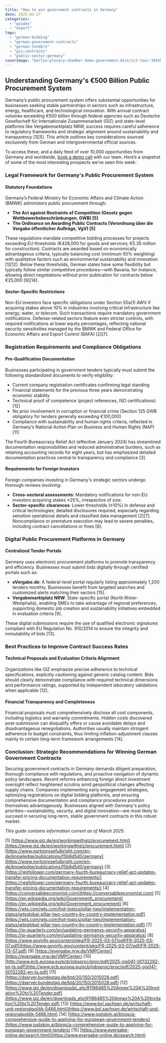 ```yaml
---
title: "How to win government contracts in Germany"
date: 2025-03-27
categories: 
  - "guides"
  - "export"
tags: 
  - "german-bidding"
  - "german-government-contracts"
  - "german-tenders"
  - "giz-contracts"
  - "public-sector-germany"
coverImage: "berlin-plenary-chamber-dome-government-district-tour-3455045.webp"
---
```


## Understanding Germany's €500 Billion Public Procurement System

Germany’s public procurement system offers substantial opportunities for businesses seeking stable partnerships in sectors such as infrastructure, energy, healthcare, and technological innovation. With annual contract volumes exceeding €500 billion through federal agencies such as Deutsche Gesellschaft für Internationale Zusammenarbeit (GIZ) and state-level platforms like Vergabemarktplatz NRW, success requires careful adherence to regulatory frameworks and strategic alignment around sustainability and transparency \[1\]\[5\]. This article outlines key considerations sourced exclusively from German and intergovernmental official sources.

To access these, and a daily feed of over 10,000 opportunities from Germany and worldwide, [book a demo call](https://www.openopps.com/book-a-call-for-the-best-chance-to-win-bids/) with our team. Here’s a snapshot of some of the most interesting prospects we’ve seen this week:

### Legal Framework for Germany's Public Procurement System

#### Statutory Foundations

Germany’s Federal Ministry for Economic Affairs and Climate Action (BMWK) administers public procurement through:

- **The Act against Restraints of Competition (Gesetz gegen Wettbewerbsbeschränkungen, GWB) \[5\]**
- **The Ordinance on Awarding Public Contracts (Verordnung über die Vergabe öffentlicher Aufträge, VgV) \[5\]**

These regulations mandate competitive bidding processes for projects exceeding EU thresholds (€428,000 for goods and services; €5.35 million for construction). Contracts are awarded based on economically advantageous criteria, typically balancing cost (minimum 50% weighting) with qualitative factors such as environmental sustainability and innovation \[1\]\[12\]. Below these thresholds, German states have some flexibility but typically follow similar competitive procedures—with Bavaria, for instance, allowing direct negotiations without prior publication for contracts below €25,000 \[9\]\[14\].

#### Sector-Specific Restrictions

Non-EU investors face specific obligations under Section 55a(1) AWV if acquiring stakes above 10% in industries involving critical infrastructure like energy, water, or telecom. Such transactions require mandatory government notifications. Defense-related sectors feature even stricter controls, with required notifications at lower equity percentages, reflecting national security sensitivities managed by the BMWK and Federal Office for Economic Affairs and Export Control (BAFA) \[2\]\[7\].

### Registration Requirements and Compliance Obligations

#### Pre-Qualification Documentation

Businesses participating in government tenders typically must submit the following standardized documents to verify eligibility:

- Current company registration certificates confirming legal standing
- Financial statements for the previous three years demonstrating economic stability
- Technical proof of competence (project references, ISO certifications) \[12\]
- No prior involvement in corruption or financial crime (Section 125 GWB obligatory for tenders generally exceeding €100,000)
- Compliance with sustainability and human rights criteria, reflected in Germany’s National Action Plan on Business and Human Rights (NAP) \[11\]

The Fourth Bureaucracy Relief Act (effective January 2024) has streamlined documentation responsibilities and reduced administrative burdens, such as retaining accounting records for eight years, but has emphasized detailed documentation practices central to transparency and compliance \[3\].

#### Requirements for Foreign Investors

Foreign companies investing in Germany's strategic sectors undergo thorough reviews involving:

- **Cross-sectoral assessments**: Mandatory notifications for non-EU investors acquiring stakes ≥25%, irrespective of size.
- **Sector-specific clearances**: Lower thresholds (≥10%) in defense and critical technologies; detailed disclosures required, especially regarding sensitive operational details and classified data management \[2\]\[7\]. Noncompliance or premature execution may lead to severe penalties, including contract cancellations or fines \[8\].

### Digital Public Procurement Platforms in Germany

#### Centralized Tender Portals

Germany uses electronic procurement platforms to promote transparency and efficiency. Businesses must submit bids digitally through certified portals such as:

- **eVergabe.de**: A federal-level portal regularly listing approximately 1,200 tenders monthly. Businesses benefit from targeted searches and customized alerts matching their sectors \[15\].
- **Vergabemarktplatz NRW**: State-specific portal (North Rhine-Westphalia), enabling SMEs to take advantage of regional preferences, supporting domestic job creation and sustainability initiatives embedded in evaluation criteria \[9\].

These digital submissions require the use of qualified electronic signatures compliant with EU Regulation No. 910/2014 to ensure the integrity and immutability of bids \[13\].

### Best Practices to Improve Contract Success Rates

#### Technical Proposals and Evaluation Criteria Alignment

Organizations like GIZ emphasize precise adherence to technical specifications, explicitly cautioning against generic catalog content. Bids should clearly demonstrate compliance with required technical dimensions and performance ratings, supported by independent laboratory validations when applicable \[12\].

#### Financial Transparency and Completeness

Financial proposals must comprehensively disclose all cost components, including logistics and warranty commitments. Hidden costs discovered post-submission can disqualify offers or cause avoidable delays and disadvantageous renegotiations. Authorities usually maintain stringent adherence to budget constraints, thus limiting inflation-adjustment clauses mainly to certain long-term framework arrangements \[14\].

### Conclusion: Strategic Recommendations for Winning German Government Contracts

Securing government contracts in Germany demands diligent preparation, thorough compliance with regulations, and proactive navigation of dynamic policy landscapes. Recent reforms enhancing foreign direct investment oversight reflect heightened scrutiny amid geopolitical changes affecting supply chains. Companies implementing early engagement strategies, optimizing registrations on digital bidding platforms, and ensuring comprehensive documentation and compliance procedures position themselves advantageously. Businesses aligned with Germany's policy priorities—sustainability, security, and digital innovation—are most likely to succeed in securing long-term, stable government contracts in this robust market.

_This guide contains information current as of March 2025._

\[1\] [https://www.giz.de/en/workingwithgiz/procurement.html](https://www.giz.de/en/workingwithgiz/procurement.html) \[2\] [https://www.nortonrosefulbright.com/en-de/knowledge/publications/f5b8d5d0/germany](https://www.nortonrosefulbright.com/en-de/knowledge/publications/f5b8d5d0/germany) \[3\] [https://regfollower.com/germany-fourth-bureaucracy-relief-act-updates-transfer-pricing-documentation-requirements/](https://regfollower.com/germany-fourth-bureaucracy-relief-act-updates-transfer-pricing-documentation-requirements/) \[4\] [https://conversableeconomist.com](https://conversableeconomist.com) \[5\] [https://en.wikipedia.org/wiki/Government\_procurement](https://en.wikipedia.org/wiki/Government_procurement) \[6\] [https://wts.com/wts.com/hot-topics/pillar-two/implementation-status/wtsglobal-pillar-two-country-by-country-implementation.pdf](https://wts.com/wts.com/hot-topics/pillar-two/implementation-status/wtsglobal-pillar-two-country-by-country-implementation.pdf) \[7\] [https://ip-quarterly.com/en/updating-germanys-security-apparatus](https://ip-quarterly.com/en/updating-germanys-security-apparatus) \[8\] [https://www.govinfo.gov/content/pkg/FR-2025-03-07/pdf/FR-2025-03-07.pdf](https://www.govinfo.gov/content/pkg/FR-2025-03-07/pdf/FR-2025-03-07.pdf) \[9\] [https://evergabe.nrw.de/VMPCenter](https://evergabe.nrw.de/VMPCenter) \[10\] [http://www.ecb.europa.eu/ecb/jobsproc/proc/pdf/2025-ojs041-00132292-en-ts.pdf](http://www.ecb.europa.eu/ecb/jobsproc/proc/pdf/2025-ojs041-00132292-en-ts.pdf) \[11\] [https://dserver.bundestag.de/btd/20/150/2015028.pdf](https://dserver.bundestag.de/btd/20/150/2015028.pdf) \[12\] [https://www.giz.de/en/downloads\_els/91186485%20Annex%20A%20Invitation%20to%20Tender.pdf](https://www.giz.de/en/downloads_els/91186485%20Annex%20A%20Invitation%20to%20Tender.pdf) \[13\] [https://www.bxl.sachsen.de/wirtschaft-und-regionalpolitik-5466.html](https://www.bxl.sachsen.de/wirtschaft-und-regionalpolitik-5466.html) \[14\] [https://www.justskim.ai/blogs/a-comprehensive-guide-to-applying-for-european-government-tenders](https://www.justskim.ai/blogs/a-comprehensive-guide-to-applying-for-european-government-tenders) \[15\] [https://www.evergabe-online.de/search.html](https://www.evergabe-online.de/search.html)

